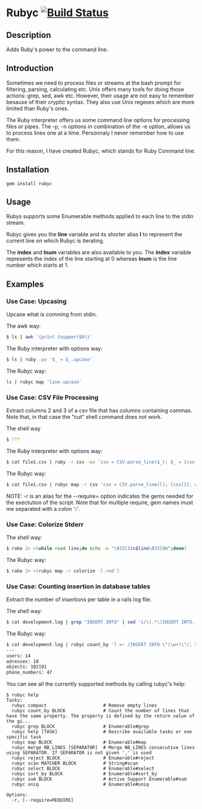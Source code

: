# Rubyc [![Build Status](https://secure.travis-ci.org/martinos/rubyc.png?branch=master)](http://travis-ci.org/martinos/rubyc)
## Description
Adds Ruby's power to the command line.
## Introduction
Sometimes we need to process files or streams at the bash prompt for filtering, parsing, calculating etc.  Unix offers many tools for doing those actions: grep, sed, awk etc. However, their usage are not easy to remember besause of their cryptic syntax. They also use Unix regexes which are more limited than Ruby's ones.

The Ruby interpreter offers us some command line options for processing files or pipes. The -p, -n options in combination of the -e option, allows us to process lines one at a time. Personnaly I never remember how to use them.

For this reason, I have created Rubyc, which stands for Ruby Command line.
## Installation
```
gem install rubyc
```
## Usage
Rubys supports some Enumerable methods applied to each line to the stdin stream. 

Rubyc gives you the __line__ variable and ıts shorter alias __l__ to represent the current line on which Rubyc is iterating. 

The __index__ and __lnum__ variables are also available to you. The __index__ variable represents the index of the line starting at 0 whereas __lnum__ is the line number which starts at 1. 
## Examples
### Use Case: Upcasing
Upcase what is comming from stdin.

The awk way:
``` bash
$ ls | awk '{print toupper($0)}'
```
The Ruby interpreter with options way:
``` bash
$ ls | ruby -pe '$_ = $_.upcase'
```
The Rubyc way:
``` bash
ls | rubyc map 'line.upcase'
```
### Use Case: CSV File Processing
Extract columns 2 and 3 of a csv file that has columns containing commas. Note that, in that case the "cut" shell command does not work.

The shell way
``` bash
$ ???
```
The Ruby interpreter with options way:
``` bash
$ cat file1.csv | ruby -r csv -pe 'csv = CSV.parse_line($_); $_ = [csv[1], csv[2]].to_s + "\n"'
```
The Rubyc way:
``` bash
$ cat file1.csv | rubyc map -r csv 'csv = CSV.parse_line(l); [csv[1], csv[2]]'
```
NOTE: -r is an alias for the --require= option indicates the gems needed for the exectution of the script. Note that for multiple require, gem names must me separated with a colon '__:__'.

### Use Case: Colorize Stderr
The shell way:
``` bash
$ rake 2> >(while read line;do echo -e "\033[31m$line\033[0m";done)
```
The Rubyc way:
``` bash
$ rake 2> >(rubyc map -r colorize 'l.red')
```
### Use Case: Counting insertion in database tables
Extract the number of insertions per table in a rails log file.

The shell way:
``` bash
$ cat development.log | grep "INSERT INTO" | sed 's/\(.*\)INSERT INTO..\([a-z]*\).*/ \2 /' | sort | uniq -c
```
The Rubyc way:
``` bash
$ cat development.log | rubyc count_by 'l =~ /INSERT INTO \"(\w+)\"/; $1'
--- 
users: 14
adresses: 18
objects: 102191
phone_numbers: 47
```


You can see all the currently supported methods by calling rubyc's help:
```
$ rubyc help
Tasks:
  rubyc compact                     # Remove empty lines
  rubyc count_by BLOCK              # Count the number of lines that have the same property. The property is defined by the return value of the gi...
  rubyc grep BLOCK                  # Enumerable#grep
  rubyc help [TASK]                 # Describe available tasks or one specific task
  rubyc map BLOCK                   # Enumerable#map
  rubyc merge NB_LINES [SEPARATOR]  # Merge NB_LINES consecutive lines using SEPARATOR. If SEPARATOR is not given ',' is used
  rubyc reject BLOCK                # Enumerable#reject
  rubyc scan MATCHER BLOCK          # String#scan
  rubyc select BLOCK                # Enumerable#select
  rubyc sort_by BLOCK               # Enumerable#sort_by
  rubyc sum BLOCK                   # Active Support Enumerable#sum
  rubyc uniq                        # Enumerable#uniq

Options:
  -r, [--require=REQUIRE]  
```
